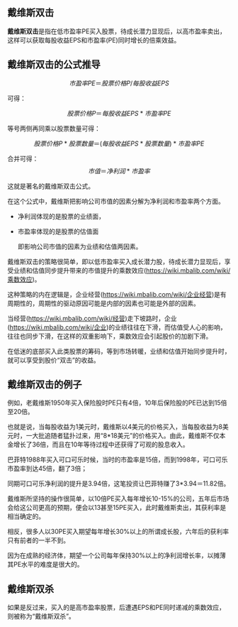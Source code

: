 ## 戴维斯双击



**戴维斯双击**是指在低市盈率PE买入股票，待成长潜力显现后，以高市盈率卖出，这样可以获取每股收益EPS和市盈率(PE)同时增长的倍乘效益。



## 戴维斯双击的公式推导

$$
市盈率PE ＝  股票价格P/每股收益EPS
$$



可得：

$$
股票价格 P＝ 每股收益 EPS * 市盈率PE
$$


等号两侧再同乘以股票数量可得：

$$
股票价格P * 股票数量 ＝(每股收益EPS * 股票数量) * 市盈率PE
$$


合并可得：
$$
市值 ＝ 净利润 * 市盈率
$$


这就是著名的戴维斯双击公式。

在这个公式中，戴维斯把影响公司市值的因素分解为净利润和市盈率两个方面。

- 净利润体现的是股票的业绩面，

- 市盈率体现的是股票的估值面

  即影响公司市值的因素为业绩和估值两因素。



戴维斯双击的策略很简单，即以低市盈率买入成长潜力股，待成长潜力显现后，享受业绩和估值同步提升带来的市值提升的乘数效应(https://wiki.mbalib.com/wiki/乘数效应)。



这种策略的内在逻辑是，企业经营(https://wiki.mbalib.com/wiki/企业经营)是有周期性的，周期性的驱动原因可能是内部的因素也可能是外部的因素。

当经营(https://wiki.mbalib.com/wiki/经营)走下坡路时，企业(https://wiki.mbalib.com/wiki/企业)的业绩往往在下滑，而估值受人心的影响，往往也同步下滑，在这样的双重影响下，乘数效应会引起股价的加剧下滑。

在低迷的底部买入此类股票的筹码，等到市场转暖，业绩和估值开始同步提升时，就可以享受到股价“双击”的收益。



## 戴维斯双击的例子



例如，老戴维斯1950年买入保险股时PE只有4倍，10年后保险股的PE已达到15倍至20倍。

也就是说，当每股收益为1美元时，戴维斯以4美元的价格买入，当每股收益为8美元时，一大批追随者猛扑过来，用“8*18美元”的价格买入。由此，戴维斯不仅本金增长了36倍，而且在10年等待过程中还获得了可观的股息收入。



巴菲特1988年买入可口可乐时候，当时的市盈率是15倍，而到1998年，可口可乐市盈率到达45倍，翻了3倍；

同期可口可乐净利润的提升是3.94倍，这笔投资让巴菲特赚了3*3.94＝11.82倍。



戴维斯所坚持的操作很简单，以10倍PE买入每年增长10-15%的公司，五年后市场会给这公司更高的预期，便会以13甚至15PE买入，此时戴维斯卖出，其获利率是相当确定的。



相反，很多人以30PE买入期望每年增长30%以上的所谓成长股，六年后的获利率只有前者的一半不到。

因为在成熟的经济体，期望一个公司每年保持30%以上的净利润增长率，以摊薄其PE水平的难度是很大的。



## 戴维斯双杀

如果是反过来，买入的是高市盈率股票，后遭遇EPS和PE同时递减的乘数效应，则被称为“戴维斯双杀”。

